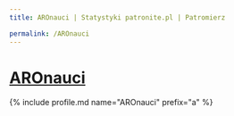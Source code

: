 ```yaml
---
title: AROnauci | Statystyki patronite.pl | Patromierz

permalink: /AROnauci
---
```


# [AROnauci](https://patronite.pl/AROnauci)

{% include profile.md name="AROnauci" prefix="a" %}
